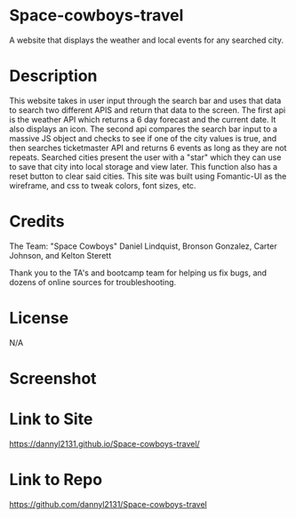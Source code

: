# Space-cowboys-travel
A website that displays the weather and local events for any searched city.

# Description
This website takes in user input through the search bar and uses that data to search two different APIS and return that data to the screen. The first api is the weather API which returns a 6 day forecast and the current date. It also displays an icon. The second api compares the search bar input to a massive JS object and checks to see if one of the city values is true, and then searches ticketmaster API and returns 6 events as long as they are not repeats. 
Searched cities present the user with a "star" which they can use to save that city into local storage and view later. This function also has a reset button to clear said cities. This site was built using Fomantic-UI as the wireframe, and css to tweak colors, font sizes, etc. 

# Credits 
The Team: "Space Cowboys"
Daniel Lindquist, Bronson Gonzalez, Carter Johnson, and Kelton Sterett 

Thank you to the TA's and bootcamp team for helping us fix bugs, and dozens of online sources for troubleshooting.

# License 
N/A

# Screenshot 


# Link to Site
https://dannyl2131.github.io/Space-cowboys-travel/

# Link to Repo
https://github.com/dannyl2131/Space-cowboys-travel
